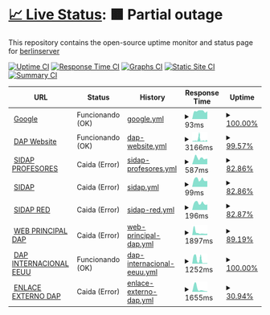 # [📈 Live Status](https://berlinserver.github.io/): <!--live status--> **🟧 Partial outage**

This repository contains the open-source uptime monitor and status page for [berlinserver](https://berlinserver.github.io/)

[![Uptime CI](https://github.com/berlinserver/estatus/workflows/Uptime%20CI/badge.svg)](https://github.com/berlinserver/estatus/actions?query=workflow%3A%22Uptime+CI%22)
[![Response Time CI](https://github.com/berlinserver/estatus/workflows/Response%20Time%20CI/badge.svg)](https://github.com/berlinserver/estatus/actions?query=workflow%3A%22Response+Time+CI%22)
[![Graphs CI](https://github.com/berlinserver/estatus/workflows/Graphs%20CI/badge.svg)](https://github.com/berlinserver/estatus/actions?query=workflow%3A%22Graphs+CI%22)
[![Static Site CI](https://github.com/berlinserver/estatus/workflows/Static%20Site%20CI/badge.svg)](https://github.com/berlinserver/estatus/actions?query=workflow%3A%22Static+Site+CI%22)
[![Summary CI](https://github.com/berlinserver/estatus/workflows/Summary%20CI/badge.svg)](https://github.com/berlinserver/estatus/actions?query=workflow%3A%22Summary+CI%22)

<!--start: status pages-->
<!-- This summary is generated by Upptime (https://github.com/upptime/upptime) -->
<!-- Do not edit this manually, your changes will be overwritten -->
<!-- prettier-ignore -->
| URL | Status | History | Response Time | Uptime |
| --- | ------ | ------- | ------------- | ------ |
| <img alt="" src="https://icons.duckduckgo.com/ip3/www.google.com.ico" height="13"> [Google](https://www.google.com) | Funcionando (OK) | [google.yml](https://github.com/berlinserver/estatus/commits/HEAD/history/google.yml) | <details><summary><img alt="Response time graph" src="./graphs/google/response-time-week.png" height="20"> 93ms</summary><br><a href="https://t1.dapenlinea.com/history/google"><img alt="Response time 111" src="https://img.shields.io/endpoint?url=https%3A%2F%2Fraw.githubusercontent.com%2Fberlinserver%2Festatus%2FHEAD%2Fapi%2Fgoogle%2Fresponse-time.json"></a><br><a href="https://t1.dapenlinea.com/history/google"><img alt="24-hour response time 92" src="https://img.shields.io/endpoint?url=https%3A%2F%2Fraw.githubusercontent.com%2Fberlinserver%2Festatus%2FHEAD%2Fapi%2Fgoogle%2Fresponse-time-day.json"></a><br><a href="https://t1.dapenlinea.com/history/google"><img alt="7-day response time 93" src="https://img.shields.io/endpoint?url=https%3A%2F%2Fraw.githubusercontent.com%2Fberlinserver%2Festatus%2FHEAD%2Fapi%2Fgoogle%2Fresponse-time-week.json"></a><br><a href="https://t1.dapenlinea.com/history/google"><img alt="30-day response time 126" src="https://img.shields.io/endpoint?url=https%3A%2F%2Fraw.githubusercontent.com%2Fberlinserver%2Festatus%2FHEAD%2Fapi%2Fgoogle%2Fresponse-time-month.json"></a><br><a href="https://t1.dapenlinea.com/history/google"><img alt="1-year response time 112" src="https://img.shields.io/endpoint?url=https%3A%2F%2Fraw.githubusercontent.com%2Fberlinserver%2Festatus%2FHEAD%2Fapi%2Fgoogle%2Fresponse-time-year.json"></a></details> | <details><summary><a href="https://t1.dapenlinea.com/history/google">100.00%</a></summary><a href="https://t1.dapenlinea.com/history/google"><img alt="All-time uptime 100.00%" src="https://img.shields.io/endpoint?url=https%3A%2F%2Fraw.githubusercontent.com%2Fberlinserver%2Festatus%2FHEAD%2Fapi%2Fgoogle%2Fuptime.json"></a><br><a href="https://t1.dapenlinea.com/history/google"><img alt="24-hour uptime 100.00%" src="https://img.shields.io/endpoint?url=https%3A%2F%2Fraw.githubusercontent.com%2Fberlinserver%2Festatus%2FHEAD%2Fapi%2Fgoogle%2Fuptime-day.json"></a><br><a href="https://t1.dapenlinea.com/history/google"><img alt="7-day uptime 100.00%" src="https://img.shields.io/endpoint?url=https%3A%2F%2Fraw.githubusercontent.com%2Fberlinserver%2Festatus%2FHEAD%2Fapi%2Fgoogle%2Fuptime-week.json"></a><br><a href="https://t1.dapenlinea.com/history/google"><img alt="30-day uptime 100.00%" src="https://img.shields.io/endpoint?url=https%3A%2F%2Fraw.githubusercontent.com%2Fberlinserver%2Festatus%2FHEAD%2Fapi%2Fgoogle%2Fuptime-month.json"></a><br><a href="https://t1.dapenlinea.com/history/google"><img alt="1-year uptime 99.99%" src="https://img.shields.io/endpoint?url=https%3A%2F%2Fraw.githubusercontent.com%2Fberlinserver%2Festatus%2FHEAD%2Fapi%2Fgoogle%2Fuptime-year.json"></a></details>
| <img alt="" src="https://icons.duckduckgo.com/ip3/web.ula.ve.ico" height="13"> [DAP Website](http://web.ula.ve/dap/) | Funcionando (OK) | [dap-website.yml](https://github.com/berlinserver/estatus/commits/HEAD/history/dap-website.yml) | <details><summary><img alt="Response time graph" src="./graphs/dap-website/response-time-week.png" height="20"> 3166ms</summary><br><a href="https://t1.dapenlinea.com/history/dap-website"><img alt="Response time 1803" src="https://img.shields.io/endpoint?url=https%3A%2F%2Fraw.githubusercontent.com%2Fberlinserver%2Festatus%2FHEAD%2Fapi%2Fdap-website%2Fresponse-time.json"></a><br><a href="https://t1.dapenlinea.com/history/dap-website"><img alt="24-hour response time 8941" src="https://img.shields.io/endpoint?url=https%3A%2F%2Fraw.githubusercontent.com%2Fberlinserver%2Festatus%2FHEAD%2Fapi%2Fdap-website%2Fresponse-time-day.json"></a><br><a href="https://t1.dapenlinea.com/history/dap-website"><img alt="7-day response time 3166" src="https://img.shields.io/endpoint?url=https%3A%2F%2Fraw.githubusercontent.com%2Fberlinserver%2Festatus%2FHEAD%2Fapi%2Fdap-website%2Fresponse-time-week.json"></a><br><a href="https://t1.dapenlinea.com/history/dap-website"><img alt="30-day response time 2159" src="https://img.shields.io/endpoint?url=https%3A%2F%2Fraw.githubusercontent.com%2Fberlinserver%2Festatus%2FHEAD%2Fapi%2Fdap-website%2Fresponse-time-month.json"></a><br><a href="https://t1.dapenlinea.com/history/dap-website"><img alt="1-year response time 1811" src="https://img.shields.io/endpoint?url=https%3A%2F%2Fraw.githubusercontent.com%2Fberlinserver%2Festatus%2FHEAD%2Fapi%2Fdap-website%2Fresponse-time-year.json"></a></details> | <details><summary><a href="https://t1.dapenlinea.com/history/dap-website">99.57%</a></summary><a href="https://t1.dapenlinea.com/history/dap-website"><img alt="All-time uptime 95.74%" src="https://img.shields.io/endpoint?url=https%3A%2F%2Fraw.githubusercontent.com%2Fberlinserver%2Festatus%2FHEAD%2Fapi%2Fdap-website%2Fuptime.json"></a><br><a href="https://t1.dapenlinea.com/history/dap-website"><img alt="24-hour uptime 98.33%" src="https://img.shields.io/endpoint?url=https%3A%2F%2Fraw.githubusercontent.com%2Fberlinserver%2Festatus%2FHEAD%2Fapi%2Fdap-website%2Fuptime-day.json"></a><br><a href="https://t1.dapenlinea.com/history/dap-website"><img alt="7-day uptime 99.57%" src="https://img.shields.io/endpoint?url=https%3A%2F%2Fraw.githubusercontent.com%2Fberlinserver%2Festatus%2FHEAD%2Fapi%2Fdap-website%2Fuptime-week.json"></a><br><a href="https://t1.dapenlinea.com/history/dap-website"><img alt="30-day uptime 86.96%" src="https://img.shields.io/endpoint?url=https%3A%2F%2Fraw.githubusercontent.com%2Fberlinserver%2Festatus%2FHEAD%2Fapi%2Fdap-website%2Fuptime-month.json"></a><br><a href="https://t1.dapenlinea.com/history/dap-website"><img alt="1-year uptime 95.21%" src="https://img.shields.io/endpoint?url=https%3A%2F%2Fraw.githubusercontent.com%2Fberlinserver%2Festatus%2FHEAD%2Fapi%2Fdap-website%2Fuptime-year.json"></a></details>
| <img alt="" src="https://icons.duckduckgo.com/ip3/uladap.adm.ula.ve.ico" height="13"> [SIDAP PROFESORES](http://uladap.adm.ula.ve/sidap/pdi) | Caida (Error) | [sidap-profesores.yml](https://github.com/berlinserver/estatus/commits/HEAD/history/sidap-profesores.yml) | <details><summary><img alt="Response time graph" src="./graphs/sidap-profesores/response-time-week.png" height="20"> 587ms</summary><br><a href="https://t1.dapenlinea.com/history/sidap-profesores"><img alt="Response time 1130" src="https://img.shields.io/endpoint?url=https%3A%2F%2Fraw.githubusercontent.com%2Fberlinserver%2Festatus%2FHEAD%2Fapi%2Fsidap-profesores%2Fresponse-time.json"></a><br><a href="https://t1.dapenlinea.com/history/sidap-profesores"><img alt="24-hour response time 539" src="https://img.shields.io/endpoint?url=https%3A%2F%2Fraw.githubusercontent.com%2Fberlinserver%2Festatus%2FHEAD%2Fapi%2Fsidap-profesores%2Fresponse-time-day.json"></a><br><a href="https://t1.dapenlinea.com/history/sidap-profesores"><img alt="7-day response time 587" src="https://img.shields.io/endpoint?url=https%3A%2F%2Fraw.githubusercontent.com%2Fberlinserver%2Festatus%2FHEAD%2Fapi%2Fsidap-profesores%2Fresponse-time-week.json"></a><br><a href="https://t1.dapenlinea.com/history/sidap-profesores"><img alt="30-day response time 809" src="https://img.shields.io/endpoint?url=https%3A%2F%2Fraw.githubusercontent.com%2Fberlinserver%2Festatus%2FHEAD%2Fapi%2Fsidap-profesores%2Fresponse-time-month.json"></a><br><a href="https://t1.dapenlinea.com/history/sidap-profesores"><img alt="1-year response time 1070" src="https://img.shields.io/endpoint?url=https%3A%2F%2Fraw.githubusercontent.com%2Fberlinserver%2Festatus%2FHEAD%2Fapi%2Fsidap-profesores%2Fresponse-time-year.json"></a></details> | <details><summary><a href="https://t1.dapenlinea.com/history/sidap-profesores">82.86%</a></summary><a href="https://t1.dapenlinea.com/history/sidap-profesores"><img alt="All-time uptime 89.88%" src="https://img.shields.io/endpoint?url=https%3A%2F%2Fraw.githubusercontent.com%2Fberlinserver%2Festatus%2FHEAD%2Fapi%2Fsidap-profesores%2Fuptime.json"></a><br><a href="https://t1.dapenlinea.com/history/sidap-profesores"><img alt="24-hour uptime 99.84%" src="https://img.shields.io/endpoint?url=https%3A%2F%2Fraw.githubusercontent.com%2Fberlinserver%2Festatus%2FHEAD%2Fapi%2Fsidap-profesores%2Fuptime-day.json"></a><br><a href="https://t1.dapenlinea.com/history/sidap-profesores"><img alt="7-day uptime 82.86%" src="https://img.shields.io/endpoint?url=https%3A%2F%2Fraw.githubusercontent.com%2Fberlinserver%2Festatus%2FHEAD%2Fapi%2Fsidap-profesores%2Fuptime-week.json"></a><br><a href="https://t1.dapenlinea.com/history/sidap-profesores"><img alt="30-day uptime 83.14%" src="https://img.shields.io/endpoint?url=https%3A%2F%2Fraw.githubusercontent.com%2Fberlinserver%2Festatus%2FHEAD%2Fapi%2Fsidap-profesores%2Fuptime-month.json"></a><br><a href="https://t1.dapenlinea.com/history/sidap-profesores"><img alt="1-year uptime 88.73%" src="https://img.shields.io/endpoint?url=https%3A%2F%2Fraw.githubusercontent.com%2Fberlinserver%2Festatus%2FHEAD%2Fapi%2Fsidap-profesores%2Fuptime-year.json"></a></details>
| <img alt="" src="https://icons.duckduckgo.com/ip3/uladap.adm.ula.ve.ico" height="13"> [SIDAP](http://uladap.adm.ula.ve/sidap/) | Caida (Error) | [sidap.yml](https://github.com/berlinserver/estatus/commits/HEAD/history/sidap.yml) | <details><summary><img alt="Response time graph" src="./graphs/sidap/response-time-week.png" height="20"> 99ms</summary><br><a href="https://t1.dapenlinea.com/history/sidap"><img alt="Response time 138" src="https://img.shields.io/endpoint?url=https%3A%2F%2Fraw.githubusercontent.com%2Fberlinserver%2Festatus%2FHEAD%2Fapi%2Fsidap%2Fresponse-time.json"></a><br><a href="https://t1.dapenlinea.com/history/sidap"><img alt="24-hour response time 80" src="https://img.shields.io/endpoint?url=https%3A%2F%2Fraw.githubusercontent.com%2Fberlinserver%2Festatus%2FHEAD%2Fapi%2Fsidap%2Fresponse-time-day.json"></a><br><a href="https://t1.dapenlinea.com/history/sidap"><img alt="7-day response time 99" src="https://img.shields.io/endpoint?url=https%3A%2F%2Fraw.githubusercontent.com%2Fberlinserver%2Festatus%2FHEAD%2Fapi%2Fsidap%2Fresponse-time-week.json"></a><br><a href="https://t1.dapenlinea.com/history/sidap"><img alt="30-day response time 124" src="https://img.shields.io/endpoint?url=https%3A%2F%2Fraw.githubusercontent.com%2Fberlinserver%2Festatus%2FHEAD%2Fapi%2Fsidap%2Fresponse-time-month.json"></a><br><a href="https://t1.dapenlinea.com/history/sidap"><img alt="1-year response time 138" src="https://img.shields.io/endpoint?url=https%3A%2F%2Fraw.githubusercontent.com%2Fberlinserver%2Festatus%2FHEAD%2Fapi%2Fsidap%2Fresponse-time-year.json"></a></details> | <details><summary><a href="https://t1.dapenlinea.com/history/sidap">82.86%</a></summary><a href="https://t1.dapenlinea.com/history/sidap"><img alt="All-time uptime 89.76%" src="https://img.shields.io/endpoint?url=https%3A%2F%2Fraw.githubusercontent.com%2Fberlinserver%2Festatus%2FHEAD%2Fapi%2Fsidap%2Fuptime.json"></a><br><a href="https://t1.dapenlinea.com/history/sidap"><img alt="24-hour uptime 99.87%" src="https://img.shields.io/endpoint?url=https%3A%2F%2Fraw.githubusercontent.com%2Fberlinserver%2Festatus%2FHEAD%2Fapi%2Fsidap%2Fuptime-day.json"></a><br><a href="https://t1.dapenlinea.com/history/sidap"><img alt="7-day uptime 82.86%" src="https://img.shields.io/endpoint?url=https%3A%2F%2Fraw.githubusercontent.com%2Fberlinserver%2Festatus%2FHEAD%2Fapi%2Fsidap%2Fuptime-week.json"></a><br><a href="https://t1.dapenlinea.com/history/sidap"><img alt="30-day uptime 83.19%" src="https://img.shields.io/endpoint?url=https%3A%2F%2Fraw.githubusercontent.com%2Fberlinserver%2Festatus%2FHEAD%2Fapi%2Fsidap%2Fuptime-month.json"></a><br><a href="https://t1.dapenlinea.com/history/sidap"><img alt="1-year uptime 88.61%" src="https://img.shields.io/endpoint?url=https%3A%2F%2Fraw.githubusercontent.com%2Fberlinserver%2Festatus%2FHEAD%2Fapi%2Fsidap%2Fuptime-year.json"></a></details>
| <img alt="" src="https://icons.duckduckgo.com/ip3/190.168.72.22.ico" height="13"> [SIDAP RED](http://190.168.72.22/sidap/) | Caida (Error) | [sidap-red.yml](https://github.com/berlinserver/estatus/commits/HEAD/history/sidap-red.yml) | <details><summary><img alt="Response time graph" src="./graphs/sidap-red/response-time-week.png" height="20"> 196ms</summary><br><a href="https://t1.dapenlinea.com/history/sidap-red"><img alt="Response time 288" src="https://img.shields.io/endpoint?url=https%3A%2F%2Fraw.githubusercontent.com%2Fberlinserver%2Festatus%2FHEAD%2Fapi%2Fsidap-red%2Fresponse-time.json"></a><br><a href="https://t1.dapenlinea.com/history/sidap-red"><img alt="24-hour response time 162" src="https://img.shields.io/endpoint?url=https%3A%2F%2Fraw.githubusercontent.com%2Fberlinserver%2Festatus%2FHEAD%2Fapi%2Fsidap-red%2Fresponse-time-day.json"></a><br><a href="https://t1.dapenlinea.com/history/sidap-red"><img alt="7-day response time 196" src="https://img.shields.io/endpoint?url=https%3A%2F%2Fraw.githubusercontent.com%2Fberlinserver%2Festatus%2FHEAD%2Fapi%2Fsidap-red%2Fresponse-time-week.json"></a><br><a href="https://t1.dapenlinea.com/history/sidap-red"><img alt="30-day response time 258" src="https://img.shields.io/endpoint?url=https%3A%2F%2Fraw.githubusercontent.com%2Fberlinserver%2Festatus%2FHEAD%2Fapi%2Fsidap-red%2Fresponse-time-month.json"></a><br><a href="https://t1.dapenlinea.com/history/sidap-red"><img alt="1-year response time 263" src="https://img.shields.io/endpoint?url=https%3A%2F%2Fraw.githubusercontent.com%2Fberlinserver%2Festatus%2FHEAD%2Fapi%2Fsidap-red%2Fresponse-time-year.json"></a></details> | <details><summary><a href="https://t1.dapenlinea.com/history/sidap-red">82.87%</a></summary><a href="https://t1.dapenlinea.com/history/sidap-red"><img alt="All-time uptime 88.92%" src="https://img.shields.io/endpoint?url=https%3A%2F%2Fraw.githubusercontent.com%2Fberlinserver%2Festatus%2FHEAD%2Fapi%2Fsidap-red%2Fuptime.json"></a><br><a href="https://t1.dapenlinea.com/history/sidap-red"><img alt="24-hour uptime 99.90%" src="https://img.shields.io/endpoint?url=https%3A%2F%2Fraw.githubusercontent.com%2Fberlinserver%2Festatus%2FHEAD%2Fapi%2Fsidap-red%2Fuptime-day.json"></a><br><a href="https://t1.dapenlinea.com/history/sidap-red"><img alt="7-day uptime 82.87%" src="https://img.shields.io/endpoint?url=https%3A%2F%2Fraw.githubusercontent.com%2Fberlinserver%2Festatus%2FHEAD%2Fapi%2Fsidap-red%2Fuptime-week.json"></a><br><a href="https://t1.dapenlinea.com/history/sidap-red"><img alt="30-day uptime 83.24%" src="https://img.shields.io/endpoint?url=https%3A%2F%2Fraw.githubusercontent.com%2Fberlinserver%2Festatus%2FHEAD%2Fapi%2Fsidap-red%2Fuptime-month.json"></a><br><a href="https://t1.dapenlinea.com/history/sidap-red"><img alt="1-year uptime 87.67%" src="https://img.shields.io/endpoint?url=https%3A%2F%2Fraw.githubusercontent.com%2Fberlinserver%2Festatus%2FHEAD%2Fapi%2Fsidap-red%2Fuptime-year.json"></a></details>
| <img alt="" src="https://icons.duckduckgo.com/ip3/dap.ula.ve.ico" height="13"> [WEB PRINCIPAL DAP](https://dap.ula.ve) | Caida (Error) | [web-principal-dap.yml](https://github.com/berlinserver/estatus/commits/HEAD/history/web-principal-dap.yml) | <details><summary><img alt="Response time graph" src="./graphs/web-principal-dap/response-time-week.png" height="20"> 1897ms</summary><br><a href="https://t1.dapenlinea.com/history/web-principal-dap"><img alt="Response time 1707" src="https://img.shields.io/endpoint?url=https%3A%2F%2Fraw.githubusercontent.com%2Fberlinserver%2Festatus%2FHEAD%2Fapi%2Fweb-principal-dap%2Fresponse-time.json"></a><br><a href="https://t1.dapenlinea.com/history/web-principal-dap"><img alt="24-hour response time 1032" src="https://img.shields.io/endpoint?url=https%3A%2F%2Fraw.githubusercontent.com%2Fberlinserver%2Festatus%2FHEAD%2Fapi%2Fweb-principal-dap%2Fresponse-time-day.json"></a><br><a href="https://t1.dapenlinea.com/history/web-principal-dap"><img alt="7-day response time 1897" src="https://img.shields.io/endpoint?url=https%3A%2F%2Fraw.githubusercontent.com%2Fberlinserver%2Festatus%2FHEAD%2Fapi%2Fweb-principal-dap%2Fresponse-time-week.json"></a><br><a href="https://t1.dapenlinea.com/history/web-principal-dap"><img alt="30-day response time 1752" src="https://img.shields.io/endpoint?url=https%3A%2F%2Fraw.githubusercontent.com%2Fberlinserver%2Festatus%2FHEAD%2Fapi%2Fweb-principal-dap%2Fresponse-time-month.json"></a><br><a href="https://t1.dapenlinea.com/history/web-principal-dap"><img alt="1-year response time 1707" src="https://img.shields.io/endpoint?url=https%3A%2F%2Fraw.githubusercontent.com%2Fberlinserver%2Festatus%2FHEAD%2Fapi%2Fweb-principal-dap%2Fresponse-time-year.json"></a></details> | <details><summary><a href="https://t1.dapenlinea.com/history/web-principal-dap">89.19%</a></summary><a href="https://t1.dapenlinea.com/history/web-principal-dap"><img alt="All-time uptime 82.08%" src="https://img.shields.io/endpoint?url=https%3A%2F%2Fraw.githubusercontent.com%2Fberlinserver%2Festatus%2FHEAD%2Fapi%2Fweb-principal-dap%2Fuptime.json"></a><br><a href="https://t1.dapenlinea.com/history/web-principal-dap"><img alt="24-hour uptime 99.94%" src="https://img.shields.io/endpoint?url=https%3A%2F%2Fraw.githubusercontent.com%2Fberlinserver%2Festatus%2FHEAD%2Fapi%2Fweb-principal-dap%2Fuptime-day.json"></a><br><a href="https://t1.dapenlinea.com/history/web-principal-dap"><img alt="7-day uptime 89.19%" src="https://img.shields.io/endpoint?url=https%3A%2F%2Fraw.githubusercontent.com%2Fberlinserver%2Festatus%2FHEAD%2Fapi%2Fweb-principal-dap%2Fuptime-week.json"></a><br><a href="https://t1.dapenlinea.com/history/web-principal-dap"><img alt="30-day uptime 89.24%" src="https://img.shields.io/endpoint?url=https%3A%2F%2Fraw.githubusercontent.com%2Fberlinserver%2Festatus%2FHEAD%2Fapi%2Fweb-principal-dap%2Fuptime-month.json"></a><br><a href="https://t1.dapenlinea.com/history/web-principal-dap"><img alt="1-year uptime 82.08%" src="https://img.shields.io/endpoint?url=https%3A%2F%2Fraw.githubusercontent.com%2Fberlinserver%2Festatus%2FHEAD%2Fapi%2Fweb-principal-dap%2Fuptime-year.json"></a></details>
| <img alt="" src="https://icons.duckduckgo.com/ip3/dapenlinea.ula.ve.ico" height="13"> [DAP INTERNACIONAL EEUU](https://dapenlinea.ula.ve) | Funcionando (OK) | [dap-internacional-eeuu.yml](https://github.com/berlinserver/estatus/commits/HEAD/history/dap-internacional-eeuu.yml) | <details><summary><img alt="Response time graph" src="./graphs/dap-internacional-eeuu/response-time-week.png" height="20"> 1252ms</summary><br><a href="https://t1.dapenlinea.com/history/dap-internacional-eeuu"><img alt="Response time 1551" src="https://img.shields.io/endpoint?url=https%3A%2F%2Fraw.githubusercontent.com%2Fberlinserver%2Festatus%2FHEAD%2Fapi%2Fdap-internacional-eeuu%2Fresponse-time.json"></a><br><a href="https://t1.dapenlinea.com/history/dap-internacional-eeuu"><img alt="24-hour response time 231" src="https://img.shields.io/endpoint?url=https%3A%2F%2Fraw.githubusercontent.com%2Fberlinserver%2Festatus%2FHEAD%2Fapi%2Fdap-internacional-eeuu%2Fresponse-time-day.json"></a><br><a href="https://t1.dapenlinea.com/history/dap-internacional-eeuu"><img alt="7-day response time 1252" src="https://img.shields.io/endpoint?url=https%3A%2F%2Fraw.githubusercontent.com%2Fberlinserver%2Festatus%2FHEAD%2Fapi%2Fdap-internacional-eeuu%2Fresponse-time-week.json"></a><br><a href="https://t1.dapenlinea.com/history/dap-internacional-eeuu"><img alt="30-day response time 1551" src="https://img.shields.io/endpoint?url=https%3A%2F%2Fraw.githubusercontent.com%2Fberlinserver%2Festatus%2FHEAD%2Fapi%2Fdap-internacional-eeuu%2Fresponse-time-month.json"></a><br><a href="https://t1.dapenlinea.com/history/dap-internacional-eeuu"><img alt="1-year response time 1551" src="https://img.shields.io/endpoint?url=https%3A%2F%2Fraw.githubusercontent.com%2Fberlinserver%2Festatus%2FHEAD%2Fapi%2Fdap-internacional-eeuu%2Fresponse-time-year.json"></a></details> | <details><summary><a href="https://t1.dapenlinea.com/history/dap-internacional-eeuu">100.00%</a></summary><a href="https://t1.dapenlinea.com/history/dap-internacional-eeuu"><img alt="All-time uptime 94.55%" src="https://img.shields.io/endpoint?url=https%3A%2F%2Fraw.githubusercontent.com%2Fberlinserver%2Festatus%2FHEAD%2Fapi%2Fdap-internacional-eeuu%2Fuptime.json"></a><br><a href="https://t1.dapenlinea.com/history/dap-internacional-eeuu"><img alt="24-hour uptime 100.00%" src="https://img.shields.io/endpoint?url=https%3A%2F%2Fraw.githubusercontent.com%2Fberlinserver%2Festatus%2FHEAD%2Fapi%2Fdap-internacional-eeuu%2Fuptime-day.json"></a><br><a href="https://t1.dapenlinea.com/history/dap-internacional-eeuu"><img alt="7-day uptime 100.00%" src="https://img.shields.io/endpoint?url=https%3A%2F%2Fraw.githubusercontent.com%2Fberlinserver%2Festatus%2FHEAD%2Fapi%2Fdap-internacional-eeuu%2Fuptime-week.json"></a><br><a href="https://t1.dapenlinea.com/history/dap-internacional-eeuu"><img alt="30-day uptime 94.55%" src="https://img.shields.io/endpoint?url=https%3A%2F%2Fraw.githubusercontent.com%2Fberlinserver%2Festatus%2FHEAD%2Fapi%2Fdap-internacional-eeuu%2Fuptime-month.json"></a><br><a href="https://t1.dapenlinea.com/history/dap-internacional-eeuu"><img alt="1-year uptime 94.55%" src="https://img.shields.io/endpoint?url=https%3A%2F%2Fraw.githubusercontent.com%2Fberlinserver%2Festatus%2FHEAD%2Fapi%2Fdap-internacional-eeuu%2Fuptime-year.json"></a></details>
| <img alt="" src="https://icons.duckduckgo.com/ip3/sistemasdap.ula.ve.ico" height="13"> [ENLACE EXTERNO DAP](http://sistemasdap.ula.ve/) | Caida (Error) | [enlace-externo-dap.yml](https://github.com/berlinserver/estatus/commits/HEAD/history/enlace-externo-dap.yml) | <details><summary><img alt="Response time graph" src="./graphs/enlace-externo-dap/response-time-week.png" height="20"> 1655ms</summary><br><a href="https://t1.dapenlinea.com/history/enlace-externo-dap"><img alt="Response time 1327" src="https://img.shields.io/endpoint?url=https%3A%2F%2Fraw.githubusercontent.com%2Fberlinserver%2Festatus%2FHEAD%2Fapi%2Fenlace-externo-dap%2Fresponse-time.json"></a><br><a href="https://t1.dapenlinea.com/history/enlace-externo-dap"><img alt="24-hour response time 2401" src="https://img.shields.io/endpoint?url=https%3A%2F%2Fraw.githubusercontent.com%2Fberlinserver%2Festatus%2FHEAD%2Fapi%2Fenlace-externo-dap%2Fresponse-time-day.json"></a><br><a href="https://t1.dapenlinea.com/history/enlace-externo-dap"><img alt="7-day response time 1655" src="https://img.shields.io/endpoint?url=https%3A%2F%2Fraw.githubusercontent.com%2Fberlinserver%2Festatus%2FHEAD%2Fapi%2Fenlace-externo-dap%2Fresponse-time-week.json"></a><br><a href="https://t1.dapenlinea.com/history/enlace-externo-dap"><img alt="30-day response time 1327" src="https://img.shields.io/endpoint?url=https%3A%2F%2Fraw.githubusercontent.com%2Fberlinserver%2Festatus%2FHEAD%2Fapi%2Fenlace-externo-dap%2Fresponse-time-month.json"></a><br><a href="https://t1.dapenlinea.com/history/enlace-externo-dap"><img alt="1-year response time 1327" src="https://img.shields.io/endpoint?url=https%3A%2F%2Fraw.githubusercontent.com%2Fberlinserver%2Festatus%2FHEAD%2Fapi%2Fenlace-externo-dap%2Fresponse-time-year.json"></a></details> | <details><summary><a href="https://t1.dapenlinea.com/history/enlace-externo-dap">30.94%</a></summary><a href="https://t1.dapenlinea.com/history/enlace-externo-dap"><img alt="All-time uptime 70.93%" src="https://img.shields.io/endpoint?url=https%3A%2F%2Fraw.githubusercontent.com%2Fberlinserver%2Festatus%2FHEAD%2Fapi%2Fenlace-externo-dap%2Fuptime.json"></a><br><a href="https://t1.dapenlinea.com/history/enlace-externo-dap"><img alt="24-hour uptime 13.84%" src="https://img.shields.io/endpoint?url=https%3A%2F%2Fraw.githubusercontent.com%2Fberlinserver%2Festatus%2FHEAD%2Fapi%2Fenlace-externo-dap%2Fuptime-day.json"></a><br><a href="https://t1.dapenlinea.com/history/enlace-externo-dap"><img alt="7-day uptime 30.94%" src="https://img.shields.io/endpoint?url=https%3A%2F%2Fraw.githubusercontent.com%2Fberlinserver%2Festatus%2FHEAD%2Fapi%2Fenlace-externo-dap%2Fuptime-week.json"></a><br><a href="https://t1.dapenlinea.com/history/enlace-externo-dap"><img alt="30-day uptime 70.93%" src="https://img.shields.io/endpoint?url=https%3A%2F%2Fraw.githubusercontent.com%2Fberlinserver%2Festatus%2FHEAD%2Fapi%2Fenlace-externo-dap%2Fuptime-month.json"></a><br><a href="https://t1.dapenlinea.com/history/enlace-externo-dap"><img alt="1-year uptime 70.93%" src="https://img.shields.io/endpoint?url=https%3A%2F%2Fraw.githubusercontent.com%2Fberlinserver%2Festatus%2FHEAD%2Fapi%2Fenlace-externo-dap%2Fuptime-year.json"></a></details>

<!--end: status pages-->
